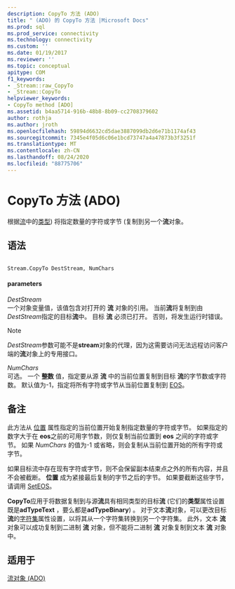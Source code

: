 ```yaml
---
description: CopyTo 方法 (ADO)
title: " (ADO) 的 CopyTo 方法 |Microsoft Docs"
ms.prod: sql
ms.prod_service: connectivity
ms.technology: connectivity
ms.custom: ''
ms.date: 01/19/2017
ms.reviewer: ''
ms.topic: conceptual
apitype: COM
f1_keywords:
- _Stream::raw_CopyTo
- _Stream::CopyTo
helpviewer_keywords:
- CopyTo method [ADO]
ms.assetid: b4aa5714-916b-48b8-8b09-cc2708379602
author: rothja
ms.author: jroth
ms.openlocfilehash: 59894d6632cd5dae3887099db2d6e71b1174af43
ms.sourcegitcommit: 7345e4f05d6c06e1bcd73747a4a47873b3f3251f
ms.translationtype: MT
ms.contentlocale: zh-CN
ms.lasthandoff: 08/24/2020
ms.locfileid: "88775706"
---
```

# <a name="copyto-method-ado"></a>CopyTo 方法 (ADO)
根据[流](./stream-object-ado.md)中的[类型](./type-property-ado-stream.md)) 将指定数量的字符或字节 (复制到另一个**流**对象。  
  
## <a name="syntax"></a>语法  
  
```  
  
Stream.CopyTo DestStream, NumChars  
```  
  
#### <a name="parameters"></a>parameters  
 *DestStream*  
 一个对象变量值，该值包含对打开的 **流** 对象的引用。 当前**流**将复制到由*DestStream*指定的目标**流**中。 目标 **流** 必须已打开。 否则，将发生运行时错误。  
  
> [!NOTE]
>  *DestStream*参数可能不是**stream**对象的代理，因为这需要访问无法远程访问客户端的**流**对象上的专用接口。  
  
 *NumChars*  
 可选。 一个 **整数** 值，指定要从源 **流** 中的当前位置复制到目标 **流**的字节数或字符数。 默认值为-1，指定将所有字符或字节从当前位置复制到 [EOS](./eos-property.md)。  
  
## <a name="remarks"></a>备注  
 此方法从 [位置](./position-property-ado.md) 属性指定的当前位置开始复制指定数量的字符或字节。 如果指定的数字大于在 **eos**之前的可用字节数，则仅复制当前位置到 **eos** 之间的字符或字节。 如果 *NumChars* 的值为-1 或省略，则会复制从当前位置开始的所有字符或字节。  
  
 如果目标流中存在现有字符或字节，则不会保留副本结束点之外的所有内容，并且不会被截断。 **位置** 成为紧接最后复制的字节之后的字节。 如果要截断这些字节，请调用 [SetEOS](./seteos-method.md)。  
  
 **CopyTo**应用于将数据复制到与源**流**具有相同类型的目标**流** (它们的**类型**属性设置既是**adTypeText** ，要么都是**adTypeBinary**) 。 对于文本**流**对象，可以更改目标**流**的[字符集](./charset-property-ado.md)属性设置，以将其从一个字符集转换到另一个字符集。 此外，文本 **流** 对象可以成功复制到二进制 **流** 对象，但不能将二进制 **流** 对象复制到文本 **流** 对象中。  
  
## <a name="applies-to"></a>适用于  
 [流对象 (ADO)](./stream-object-ado.md)